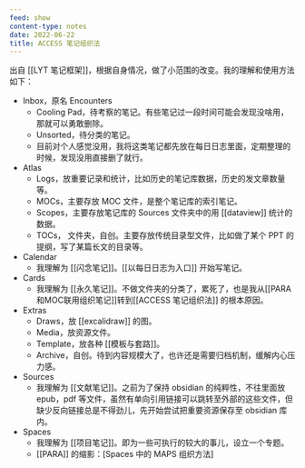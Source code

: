 ```yaml
---
feed: show
content-type: notes
date: 2022-06-22
title: ACCESS 笔记组织法
---
```

出自 [[LYT 笔记框架]]，根据自身情况，做了小范围的改变。我的理解和使用方法如下：
- Inbox，原名 Encounters
	- Cooling Pad，待考察的笔记。有些笔记过一段时间可能会发现没啥用，那就可以勇敢删除。
	- Unsorted，待分类的笔记。
	- 目前对个人感觉没用，我将这类笔记都先放在每日日志里面，定期整理的时候，发现没用直接删了就行。
- Atlas
	- Logs，放重要记录和统计，比如历史的笔记库数据，历史的发文章数量等。
	- MOCs，主要存放 MOC 文件，是整个笔记库的索引笔记。
	- Scopes，主要存放笔记库的 Sources 文件夹中的用 [[dataview]] 统计的数据。
	- TOCs， 文件夹，自创。主要存放传统目录型文件，比如做了某个 PPT 的提纲，写了某篇长文的目录等。
- Calendar
	- 我理解为 [[闪念笔记]]。[[以每日日志为入口]] 开始写笔记。
- Cards
	- 我理解为 [[永久笔记]]。不做文件夹的分类了，累死了，也是我从[[PARA和MOC联用组织笔记]]转到[[ACCESS 笔记组织法]] 的根本原因。
- Extras
	- Draws，放 [[excalidraw]] 的图。
	- Media，放资源文件。
	- Template，放各种 [[模板与套路]]。
	- Archive，自创。待到内容规模大了，也许还是需要归档机制，缓解内心压力感。
- Sources
	- 我理解为 [[文献笔记]]。之前为了保持 obsidian 的纯粹性，不往里面放 epub，pdf 等文件，虽然有单向引用链接可以跳转至外部的这些文件，但缺少反向链接总是不得劲儿，先开始尝试把重要资源保存至 obsidian 库内。
- Spaces
	- 我理解为 [[项目笔记]]。即为一些可执行的较大的事儿，设立一个专题。
	- [[PARA]] 的缩影：[Spaces 中的 MAPS 组织方法]
